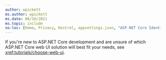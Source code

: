 ```yaml
---
author: wpickett
ms.author: wpickett
ms.date: 08/10/2021
ms.topic: include
no-loc: [Home, Privacy, Kestrel, appsettings.json, "ASP.NET Core Identity", cookie, Cookie, Blazor, "Blazor Server", "Blazor WebAssembly", "Identity", "Let's Encrypt", Razor, SignalR]
---
```

If you're new to ASP.NET Core development and are unsure of which ASP.NET Core web UI solution will best fit your needs, see <xref:tutorials/choose-web-ui>.
